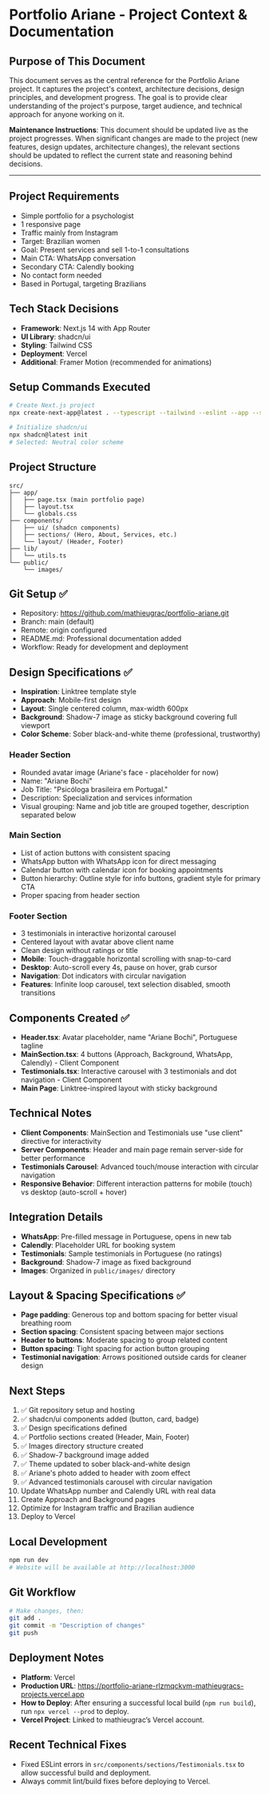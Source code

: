 # Portfolio Ariane - Project Context & Documentation

## Purpose of This Document

This document serves as the central reference for the Portfolio Ariane project. It captures the project's context, architecture decisions, design principles, and development progress. The goal is to provide clear understanding of the project's purpose, target audience, and technical approach for anyone working on it.

**Maintenance Instructions**: This document should be updated live as the project progresses. When significant changes are made to the project (new features, design updates, architecture changes), the relevant sections should be updated to reflect the current state and reasoning behind decisions.

---

## Project Requirements
- Simple portfolio for a psychologist
- 1 responsive page
- Traffic mainly from Instagram
- Target: Brazilian women
- Goal: Present services and sell 1-to-1 consultations
- Main CTA: WhatsApp conversation
- Secondary CTA: Calendly booking
- No contact form needed
- Based in Portugal, targeting Brazilians

## Tech Stack Decisions
- **Framework**: Next.js 14 with App Router
- **UI Library**: shadcn/ui
- **Styling**: Tailwind CSS
- **Deployment**: Vercel
- **Additional**: Framer Motion (recommended for animations)

## Setup Commands Executed
```bash
# Create Next.js project
npx create-next-app@latest . --typescript --tailwind --eslint --app --src-dir --import-alias "@/*" --yes

# Initialize shadcn/ui
npx shadcn@latest init
# Selected: Neutral color scheme
```

## Project Structure
```
src/
├── app/
│   ├── page.tsx (main portfolio page)
│   ├── layout.tsx
│   └── globals.css
├── components/
│   ├── ui/ (shadcn components)
│   ├── sections/ (Hero, About, Services, etc.)
│   └── layout/ (Header, Footer)
├── lib/
│   └── utils.ts
└── public/
    └── images/
```

## Git Setup ✅
- Repository: https://github.com/mathieugrac/portfolio-ariane.git
- Branch: main (default)
- Remote: origin configured
- README.md: Professional documentation added
- Workflow: Ready for development and deployment

## Design Specifications ✅
- **Inspiration**: Linktree template style
- **Approach**: Mobile-first design
- **Layout**: Single centered column, max-width 600px
- **Background**: Shadow-7 image as sticky background covering full viewport
- **Color Scheme**: Sober black-and-white theme (professional, trustworthy)

### Header Section
- Rounded avatar image (Ariane's face - placeholder for now)
- Name: "Ariane Bochi"
- Job Title: "Psicóloga brasileira em Portugal."
- Description: Specialization and services information
- Visual grouping: Name and job title are grouped together, description separated below

### Main Section
- List of action buttons with consistent spacing
- WhatsApp button with WhatsApp icon for direct messaging
- Calendar button with calendar icon for booking appointments
- Button hierarchy: Outline style for info buttons, gradient style for primary CTA
- Proper spacing from header section

### Footer Section
- 3 testimonials in interactive horizontal carousel
- Centered layout with avatar above client name
- Clean design without ratings or title
- **Mobile**: Touch-draggable horizontal scrolling with snap-to-card
- **Desktop**: Auto-scroll every 4s, pause on hover, grab cursor
- **Navigation**: Dot indicators with circular navigation
- **Features**: Infinite loop carousel, text selection disabled, smooth transitions

## Components Created ✅
- **Header.tsx**: Avatar placeholder, name "Ariane Bochi", Portuguese tagline
- **MainSection.tsx**: 4 buttons (Approach, Background, WhatsApp, Calendly) - Client Component
- **Testimonials.tsx**: Interactive carousel with 3 testimonials and dot navigation - Client Component
- **Main Page**: Linktree-inspired layout with sticky background

## Technical Notes
- **Client Components**: MainSection and Testimonials use "use client" directive for interactivity
- **Server Components**: Header and main page remain server-side for better performance
- **Testimonials Carousel**: Advanced touch/mouse interaction with circular navigation
- **Responsive Behavior**: Different interaction patterns for mobile (touch) vs desktop (auto-scroll + hover)

## Integration Details
- **WhatsApp**: Pre-filled message in Portuguese, opens in new tab
- **Calendly**: Placeholder URL for booking system
- **Testimonials**: Sample testimonials in Portuguese (no ratings)
- **Background**: Shadow-7 image as fixed background
- **Images**: Organized in `public/images/` directory

## Layout & Spacing Specifications ✅
- **Page padding**: Generous top and bottom spacing for better visual breathing room
- **Section spacing**: Consistent spacing between major sections
- **Header to buttons**: Moderate spacing to group related content
- **Button spacing**: Tight spacing for action button grouping
- **Testimonial navigation**: Arrows positioned outside cards for cleaner design

## Next Steps
1. ✅ Git repository setup and hosting
2. ✅ shadcn/ui components added (button, card, badge)
3. ✅ Design specifications defined
4. ✅ Portfolio sections created (Header, Main, Footer)
5. ✅ Images directory structure created
6. ✅ Shadow-7 background image added
7. ✅ Theme updated to sober black-and-white design
8. ✅ Ariane's photo added to header with zoom effect
9. ✅ Advanced testimonials carousel with circular navigation
10. Update WhatsApp number and Calendly URL with real data
11. Create Approach and Background pages
12. Optimize for Instagram traffic and Brazilian audience
13. Deploy to Vercel

## Local Development
```bash
npm run dev
# Website will be available at http://localhost:3000
```

## Git Workflow
```bash
# Make changes, then:
git add .
git commit -m "Description of changes"
git push
```

## Deployment Notes

- **Platform**: Vercel
- **Production URL**: https://portfolio-ariane-rlzmqckvm-mathieugracs-projects.vercel.app
- **How to Deploy**: After ensuring a successful local build (`npm run build`), run `npx vercel --prod` to deploy.
- **Vercel Project**: Linked to mathieugrac’s Vercel account.

## Recent Technical Fixes

- Fixed ESLint errors in `src/components/sections/Testimonials.tsx` to allow successful build and deployment.
- Always commit lint/build fixes before deploying to Vercel. 